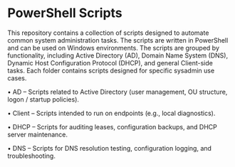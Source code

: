 # PowerShell Scripts
This repository contains a collection of scripts designed to automate common system administration tasks. The scripts are written in PowerShell and can be used on Windows environments. The scripts are grouped by functionality, including Active Directory (AD), Domain Name System (DNS), Dynamic Host Configuration Protocol (DHCP), and general Client-side tasks. Each folder contains scripts designed for specific sysadmin use cases.

• AD – Scripts related to Active Directory (user management, OU structure, logon / startup policies).

• Client – Scripts intended to run on endpoints (e.g., local diagnostics).

• DHCP – Scripts for auditing leases, configuration backups, and DHCP server maintenance.

• DNS – Scripts for DNS resolution testing, configuration logging, and troubleshooting.

